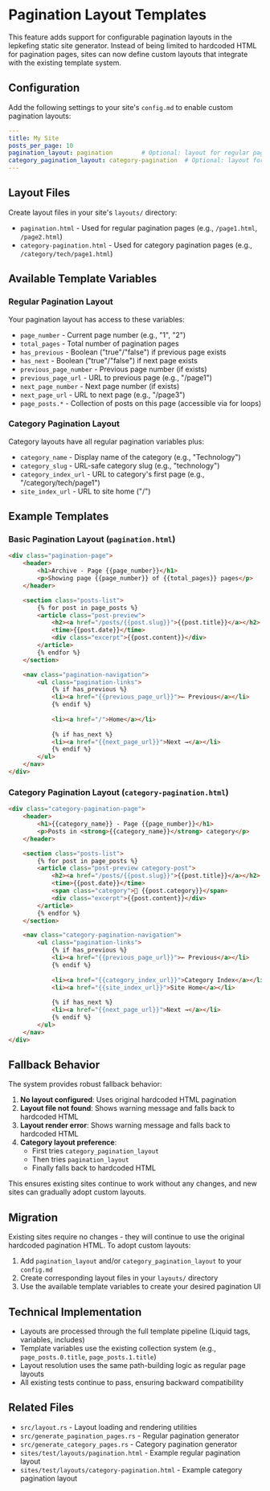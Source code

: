 # Pagination Layout Templates

This feature adds support for configurable pagination layouts in the lepkefing static site generator. Instead of being limited to hardcoded HTML for pagination pages, sites can now define custom layouts that integrate with the existing template system.

## Configuration

Add the following settings to your site's `config.md` to enable custom pagination layouts:

```yaml
---
title: My Site
posts_per_page: 10
pagination_layout: pagination        # Optional: layout for regular pagination pages
category_pagination_layout: category-pagination  # Optional: layout for category pagination pages
---
```

## Layout Files

Create layout files in your site's `layouts/` directory:

- `pagination.html` - Used for regular pagination pages (e.g., `/page1.html`, `/page2.html`)
- `category-pagination.html` - Used for category pagination pages (e.g., `/category/tech/page1.html`)

## Available Template Variables

### Regular Pagination Layout

Your pagination layout has access to these variables:

- `page_number` - Current page number (e.g., "1", "2")
- `total_pages` - Total number of pagination pages
- `has_previous` - Boolean ("true"/"false") if previous page exists
- `has_next` - Boolean ("true"/"false") if next page exists  
- `previous_page_number` - Previous page number (if exists)
- `previous_page_url` - URL to previous page (e.g., "/page1")
- `next_page_number` - Next page number (if exists)
- `next_page_url` - URL to next page (e.g., "/page3")
- `page_posts.*` - Collection of posts on this page (accessible via for loops)

### Category Pagination Layout

Category layouts have all regular pagination variables plus:

- `category_name` - Display name of the category (e.g., "Technology")
- `category_slug` - URL-safe category slug (e.g., "technology")
- `category_index_url` - URL to category's first page (e.g., "/category/tech/page1")
- `site_index_url` - URL to site home ("/")

## Example Templates

### Basic Pagination Layout (`pagination.html`)

```html
<div class="pagination-page">
    <header>
        <h1>Archive - Page {{page_number}}</h1>
        <p>Showing page {{page_number}} of {{total_pages}} pages</p>
    </header>

    <section class="posts-list">
        {% for post in page_posts %}
        <article class="post-preview">
            <h2><a href="/posts/{{post.slug}}">{{post.title}}</a></h2>
            <time>{{post.date}}</time>
            <div class="excerpt">{{post.content}}</div>
        </article>
        {% endfor %}
    </section>

    <nav class="pagination-navigation">
        <ul class="pagination-links">
            {% if has_previous %}
            <li><a href="{{previous_page_url}}">← Previous</a></li>
            {% endif %}
            
            <li><a href="/">Home</a></li>
            
            {% if has_next %}
            <li><a href="{{next_page_url}}">Next →</a></li>
            {% endif %}
        </ul>
    </nav>
</div>
```

### Category Pagination Layout (`category-pagination.html`)

```html
<div class="category-pagination-page">
    <header>
        <h1>{{category_name}} - Page {{page_number}}</h1>
        <p>Posts in <strong>{{category_name}}</strong> category</p>
    </header>

    <section class="posts-list">
        {% for post in page_posts %}
        <article class="post-preview category-post">
            <h2><a href="/posts/{{post.slug}}">{{post.title}}</a></h2>
            <time>{{post.date}}</time>
            <span class="category">📁 {{post.category}}</span>
            <div class="excerpt">{{post.content}}</div>
        </article>
        {% endfor %}
    </section>

    <nav class="category-pagination-navigation">
        <ul class="pagination-links">
            {% if has_previous %}
            <li><a href="{{previous_page_url}}">← Previous</a></li>
            {% endif %}
            
            <li><a href="{{category_index_url}}">Category Index</a></li>
            <li><a href="{{site_index_url}}">Site Home</a></li>
            
            {% if has_next %}
            <li><a href="{{next_page_url}}">Next →</a></li>
            {% endif %}
        </ul>
    </nav>
</div>
```

## Fallback Behavior

The system provides robust fallback behavior:

1. **No layout configured**: Uses original hardcoded HTML pagination
2. **Layout file not found**: Shows warning message and falls back to hardcoded HTML
3. **Layout render error**: Shows warning message and falls back to hardcoded HTML
4. **Category layout preference**: 
   - First tries `category_pagination_layout` 
   - Then tries `pagination_layout`
   - Finally falls back to hardcoded HTML

This ensures existing sites continue to work without any changes, and new sites can gradually adopt custom layouts.

## Migration

Existing sites require no changes - they will continue to use the original hardcoded pagination HTML. To adopt custom layouts:

1. Add `pagination_layout` and/or `category_pagination_layout` to your `config.md`
2. Create corresponding layout files in your `layouts/` directory
3. Use the available template variables to create your desired pagination UI

## Technical Implementation

- Layouts are processed through the full template pipeline (Liquid tags, variables, includes)
- Template variables use the existing collection system (e.g., `page_posts.0.title`, `page_posts.1.title`)
- Layout resolution uses the same path-building logic as regular page layouts
- All existing tests continue to pass, ensuring backward compatibility

## Related Files

- `src/layout.rs` - Layout loading and rendering utilities
- `src/generate_pagination_pages.rs` - Regular pagination generator
- `src/generate_category_pages.rs` - Category pagination generator  
- `sites/test/layouts/pagination.html` - Example regular pagination layout
- `sites/test/layouts/category-pagination.html` - Example category pagination layout